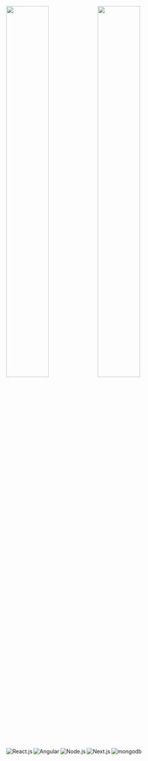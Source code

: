 
<img align="left" height="50%" width="47%" 
     src="https://github-readme-stats.vercel.app/api?username=abbous&show_icons=true&theme=radical&count_private=true" />

<img align="left" height="50%" width="47%" src="https://github-readme-stats.vercel.app/api/top-langs/?username=abbous&layout=compact" />

<img align="left" alt="React.js" src="https://img.shields.io/badge/react-%2320232a.svg?style=for-the-badge&logo=react&logoColor=%2361DAFB" />

<img align="left" alt="Angular" src="https://img.shields.io/badge/angular-%23DD0031.svg?style=for-the-badge&logo=angular&logoColor=white" />

<img align="left" alt="Node.js" src="https://img.shields.io/badge/node.js-6DA55F?style=for-the-badge&logo=node.js&logoColor=white" />

<img align="left" alt="Next.js" src="https://img.shields.io/badge/Next-black?style=for-the-badge&logo=next.js&logoColor=white" />

<img align="left" alt="mongodb" src="https://img.shields.io/badge/MongoDB-%234ea94b.svg?style=for-the-badge&logo=mongodb&logoColor=white" />


